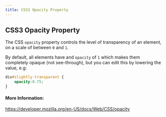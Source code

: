 ```yaml
---
title: CSS3 Opacity Property
---
```

## CSS3 Opacity Property

The CSS `opacity` property controls the level of transparency of an element, on a scale of between `0` and `1`.

By default, all elements have and `opacity` of `1` which makes them completely opaque (not see-through), but you can edit this by lowering the value, e.g: 
```css
div#slightly-transparent {
    opacity:0.75;
}
```

#### More Information:
https://developer.mozilla.org/en-US/docs/Web/CSS/opacity


